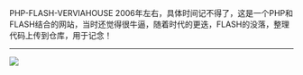 PHP-FLASH-VERVIAHOUSE 2006年左右，具体时间记不得了，这是一个PHP和FLASH结合的网站，当时还觉得很牛逼，随着时代的更迭，FLASH的没落，整理代码上传到仓库，用于记念！

****
![](https://github.com/Kokolpb/PHP-FLASH-VERVIAHOUSE/blob/master/home.jpg)  
